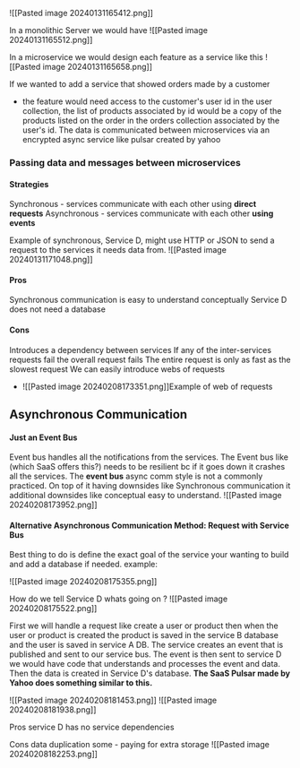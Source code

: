 ![[Pasted image 20240131165412.png]]

In a monolithic Server  we would have 
![[Pasted image 20240131165512.png]]

In a microservice we would design each feature as a service like this
![[Pasted image 20240131165658.png]]

If we wanted to add a service that showed orders made by a customer 
- the feature would need access to the customer's user id in the user collection, the list of products associated by id would be a copy of the products listed on the order in the orders collection associated by the user's id. The data is communicated between microservices via an encrypted async service like pulsar created by yahoo
### Passing data and messages between microservices
#### Strategies
Synchronous - services communicate with each other using **direct requests**
Asynchronous - services communicate with each other **using events**

Example of synchronous, Service D, might use HTTP or JSON to send a request to the services it needs data from. 
![[Pasted image 20240131171048.png]]

#### Pros
Synchronous communication is easy to understand conceptually
Service D does not need a database
#### Cons
Introduces a dependency between services 
If any of the inter-services requests fail the overall request fails
The entire request is only as fast as the slowest request
We can easily introduce webs of requests
- ![[Pasted image 20240208173351.png]]Example of web of requests
## Asynchronous Communication
#### Just an Event Bus
Event bus handles all the notifications from the services. The Event bus like (which SaaS offers this?) needs to be resilient bc if it goes down it crashes all the services. The **event bus** async comm style is not a commonly practiced. On top of it having downsides like Synchronous communication it additional downsides like conceptual easy to understand.
![[Pasted image 20240208173952.png]]

#### Alternative Asynchronous Communication Method:  Request with Service Bus
Best thing to do is define the exact goal of the service your wanting to build and add a database if needed. example:

![[Pasted image 20240208175355.png]]

How do we tell Service D whats going on ? 
![[Pasted image 20240208175522.png]]

First we will handle a request like create a user or product then when the user or product is created the product is saved in the service B database and the user is saved in service A DB. The service creates an event that is published and sent to our service bus. The event is then sent to service D we would have code that understands and processes the event and data. Then the data is created in Service D's database. __The SaaS Pulsar made by Yahoo does something similar to this.__

![[Pasted image 20240208181453.png]]
![[Pasted image 20240208181938.png]]

Pros 
service D has no service dependencies 

Cons
data duplication some - paying for extra storage
![[Pasted image 20240208182253.png]]